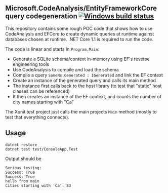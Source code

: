 Microsoft.CodeAnalysis/EntityFrameworkCore query codegeneration [![Windows build status](https://ci.appveyor.com/api/projects/status/2l98lij5j93wf1q1?svg=true)](https://ci.appveyor.com/project/stofte/roslyn-ef-codegen)
---------------------------------------------------------------

This repository contains some rough POC code that
shows how to use CodeAnalysis and EFCore to create dynamic
queries at runtime against databases chosen at runtime.
.NET Core 1.1 is required to run the code.

The code is linear and starts in `Program.Main`:

- Generate a SQLite schema/context in-memory using EF's reverse engineering tools
- Use CodeAnalysis to compile and load the schema
- Compile a query `SomeNs.Generated : IGenerated` and link the EF context
- Create an instance of the generated query and calls its main method
- The instance first calls back to the host library (to test that "static" host classes can be referenced)
- It then creates an instance of the EF context, and counts the number of city names starting with "Ca"

The Xunit test project just calls the main projects `Main` method (mostly to test that everything connects).

Usage
-----

    dotnet restore
    dotnet test test/ConsoleApp.Test

Output should be

    Serious testing:
    Success: True
    Success: True
    hello from main
    Cities starting with 'Ca': 83